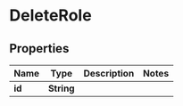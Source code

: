 

# DeleteRole


## Properties

Name | Type | Description | Notes
------------ | ------------- | ------------- | -------------
**id** | **String** |  | 



